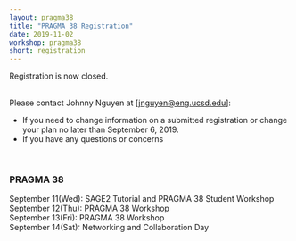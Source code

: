 ```yaml
---
layout: pragma38
title: "PRAGMA 38 Registration"
date: 2019-11-02
workshop: pragma38
short: registration
---
```


Registration is now closed.  

<br>
Please contact Johnny Nguyen at <a href="mailto:jnguyen@eng.ucsd.edu">[jnguyen@eng.ucsd.edu]</a>: <br>
<ul>
  <li>If you need to change information on a submitted registration or change your plan no later than September 6, 2019.</li>
  <li>If you have any questions or concerns</li>
</ul>

<br>

### PRAGMA 38 <br>
September 11(Wed): SAGE2 Tutorial and PRAGMA 38 Student Workshop<br>
September 12(Thu): PRAGMA 38 Workshop<br>
September 13(Fri): PRAGMA 38 Workshop<br>
September 14(Sat): Networking and Collaboration Day
